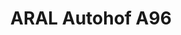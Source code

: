 ---
title: "ARAL Autohof A96"
url: /tuerkheim/aral-autohof-a96-mindelheimer-strasse/
shop: Lebensmittel
---